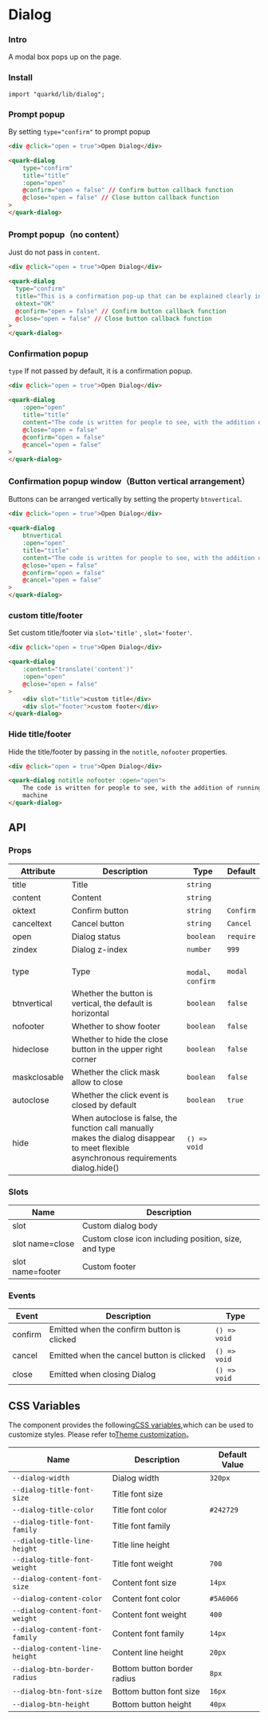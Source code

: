 # Dialog

### Intro

A modal box pops up on the page.

### Install

```tsx
import "quarkd/lib/dialog";
```

### Prompt popup

By setting `type="confirm"` to prompt popup

```html
<div @click="open = true">Open Dialog</div>

<quark-dialog
    type="confirm"
    title="title"
    :open="open"
    @confirm="open = false" // Confirm button callback function
    @close="open = false" // Close button callback function
>
</quark-dialog>
```

### Prompt popup（no content）

Just do not pass in `content`.

```html
<div @click="open = true">Open Dialog</div>

<quark-dialog
  type="confirm"
  title="This is a confirmation pop-up that can be explained clearly in one sentence, so only the title"
  oktext="OK"
  @confirm="open = false" // Confirm button callback function
  @close="open = false" // Close button callback function
>
</quark-dialog>
```

### Confirmation popup

`type` If not passed by default, it is a confirmation popup.

```html
<div @click="open = true">Open Dialog</div>

<quark-dialog
	:open="open"
	title="title"
	content="The code is written for people to see, with the addition of running on the machine"
	@close="open = false"
	@confirm="open = false"
	@cancel="open = false"
>
</quark-dialog>
```

### Confirmation popup window（Button vertical arrangement）

Buttons can be arranged vertically by setting the property `btnvertical`.

```html
<div @click="open = true">Open Dialog</div>

<quark-dialog
	btnvertical
	:open="open"
	title="title"
	content="The code is written for people to see, with the addition of running on the machine"
	@close="open = false"
	@confirm="open = false"
	@cancel="open = false"
>
</quark-dialog>
```

### custom title/footer

Set custom title/footer via `slot='title'` , `slot='footer'`.

```html
<div @click="open = true">Open Dialog</div>

<quark-dialog
	:content="translate('content')"
	:open="open"
	@close="open = false"
>
	<div slot="title">custom title</div>
	<div slot="footer">custom footer</div>
</quark-dialog>
```

### Hide title/footer

Hide the title/footer by passing in the `notitle`, `nofooter` properties.

```html
<div @click="open = true">Open Dialog</div>

<quark-dialog notitle nofooter :open="open">
	The code is written for people to see, with the addition of running on the
	machine
</quark-dialog>
```

## API

### Props

| Attribute    | Description                                                                                                                             | Type                | Default   |
| ------------ | --------------------------------------------------------------------------------------------------------------------------------------- | ------------------- | --------- |
| title        | Title                                                                                                                                   | `string`            |
| content      | Content                                                                                                                                 | `string`            |
| oktext       | Confirm button                                                                                                                          | `string `           | `Confirm` |
| canceltext   | Cancel button                                                                                                                           | `string `           | `Cancel`  |
| open         | Dialog status                                                                                                                           | `boolean `          | `require` |
| zindex       | Dialog z-index                                                                                                                          | `number`            | `999`     |
| type         | Type                                                                                                                                    | ` modal`、`confirm` | `modal`   |
| btnvertical  | Whether the button is vertical, the default is horizontal                                                                               | `boolean`           | `false`   |
| nofooter     | Whether to show footer                                                                                                                  | `boolean`           | `false`   |
| hideclose    | Whether to hide the close button in the upper right corner                                                                              | `boolean`           | `false`   |
| maskclosable | Whether the click mask allow to close                                                                                                   | `boolean`           | `false`   |
| autoclose    | Whether the click event is closed by default                                                                                            | `boolean`           | `true`    |
| hide         | When autoclose is false, the function call manually makes the dialog disappear to meet flexible asynchronous requirements dialog.hide() | `() => void`        |

### Slots

| Name             | Description                                          |
| ---------------- | ---------------------------------------------------- |
| slot             | Custom dialog body                                   |
| slot name=close  | Custom close icon including position, size, and type |
| slot name=footer | Custom footer                                        |

### Events

| Event   | Description                                | Type         |
| ------- | ------------------------------------------ | ------------ |
| confirm | Emitted when the confirm button is clicked | `() => void` |
| cancel  | Emitted when the cancel button is clicked  | `() => void` |
| close   | Emitted when closing Dialog                | `() => void` |

## CSS Variables

The component provides the following[CSS variables](https://developer.mozilla.org/zh-CN/docs/Web/CSS/Using_CSS_custom_properties),which can be used to customize styles. Please refer to[Theme customization](#/zh-CN/guide/theme)。

| Name                           | Description                 | Default Value |
| ------------------------------ | --------------------------- | ------------- |
| `--dialog-width`               | Dialog width                | `320px`       |
| `--dialog-title-font-size`     | Title font size             |
| `--dialog-title-color`         | Title font color            | `#242729`     |
| `--dialog-title-font-family`   | Title font family           |
| `--dialog-title-line-height`   | Title line height           |
| `--dialog-title-font-weight`   | Title font weight           | `700`         |
| `--dialog-content-font-size`   | Content font size           | `14px`        |
| `--dialog-content-color`       | Content font color          | `#5A6066`     |
| `--dialog-content-font-weight` | Content font weight         | `400`         |
| `--dialog-content-font-family` | Content font family         | `14px`        |
| `--dialog-content-line-height` | Content line height         | `20px`        |
| `--dialog-btn-border-radius`   | Bottom button border radius | `8px`         |
| `--dialog-btn-font-size`       | Bottom button font size     | `16px`        |
| `--dialog-btn-height`          | Bottom button height        | `40px`        |
